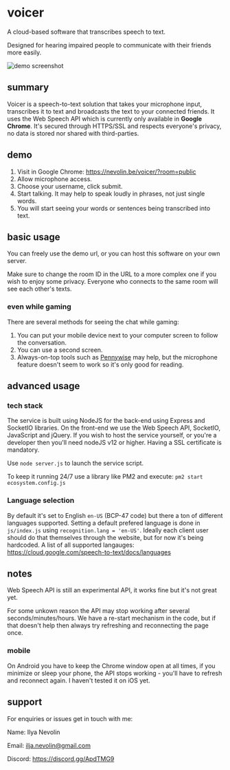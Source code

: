 # voicer
A cloud-based software that transcribes speech to text.

Designed for hearing impaired people to communicate with their friends more easily.

![demo screenshot](https://i.imgur.com/X0M8uz5.jpg)

## summary
Voicer is a speech-to-text solution that takes your microphone input, transcribes it to text and broadcasts the text to your connected friends.
It uses the Web Speech API which is currently only available in **Google Chrome**. It's secured through HTTPS/SSL and respects everyone's privacy, no data is stored nor shared with third-parties.

## demo
1. Visit in Google Chrome: https://nevolin.be/voicer/?room=public
2. Allow microphone access.
3. Choose your username, click submit.
4. Start talking. It may help to speak loudly in phrases, not just single words.
5. You will start seeing your words or sentences being transcribed into text.

## basic usage
You can freely use the demo url, or you can host this software on your own server.

Make sure to change the room ID in the URL to a more complex one if you wish to enjoy some privacy.
Everyone who connects to the same room will see each other's texts.

### even while gaming
There are several methods for seeing the chat while gaming:

1. You can put your mobile device next to your computer screen to follow the conversation.
2. You can use a second screen.
3. Always-on-top tools such as [Pennywise](https://github.com/kamranahmedse/pennywise) may help, but the microphone feature doesn't seem to work so it's only good for reading.

## advanced usage

### tech stack
The service is built using NodeJS for the back-end using Express and SocketIO libraries. On the front-end we use the Web Speech API, SocketIO, JavaScript and jQuery.
If you wish to host the service yourself, or you're a developer then you'll need nodeJS v12 or higher. Having a SSL certificate is mandatory.

Use `node server.js` to launch the service script.

To keep it running 24/7 use a library like PM2 and execute: `pm2 start ecosystem.config.js`

### Language selection
By default it's set to English `en-US` (BCP-47 code) but there a ton of different languages supported. Setting a default prefered language is done in `js/index.js` using `recognition.lang = 'en-US'`. Ideally each client user should do that themselves through the website, but for now it's being hardcoded. A list of all supported langauges: https://cloud.google.com/speech-to-text/docs/languages

## notes
Web Speech API is still an experimental API, it works fine but it's not great yet.

For some unkown reason the API may stop working after several seconds/minutes/hours. We have a re-start mechanism in the code, but if that doesn't help then always try refreshing and reconnecting the page once.

### mobile
On Android you have to keep the Chrome window open at all times, if you minimize or sleep your phone, the API stops working - you'll have to refresh and reconnect again. I haven't tested it on iOS yet.

## support
For enquiries or issues get in touch with me:

Name: Ilya Nevolin

Email: ilja.nevolin@gmail.com

Discord: https://discord.gg/ApdTMG9
